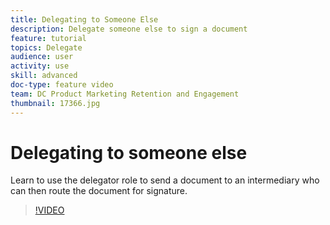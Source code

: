 ```yaml
---
title: Delegating to Someone Else
description: Delegate someone else to sign a document
feature: tutorial
topics: Delegate
audience: user
activity: use
skill: advanced
doc-type: feature video
team: DC Product Marketing Retention and Engagement
thumbnail: 17366.jpg
---
```


# Delegating to someone else

Learn to use the delegator role to send a document to an intermediary who can then route the document for signature.

>[!VIDEO](https://video.tv.adobe.com/v/17366?hidetitle=true)